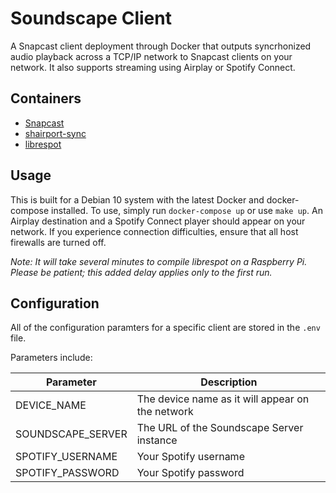 # Soundscape Client

A Snapcast client deployment through Docker that outputs syncrhonized audio playback across a TCP/IP network to Snapcast clients on your network. It also supports streaming using Airplay or Spotify Connect.

## Containers

- [Snapcast](https://github.com/badaix/snapcast)
- [shairport-sync](https://github.com/mikebrady/shairport-sync)
- [librespot](https://github.com/librespot-org/librespot)

## Usage

This is built for a Debian 10 system with the latest Docker and docker-compose installed. To use, simply run `docker-compose up` or use `make up`. An Airplay destination and a Spotify Connect player should appear on your network. If you experience connection difficulties, ensure that all host firewalls are turned off.

*Note: It will take several minutes to compile librespot on a Raspberry Pi. Please be patient; this added delay applies only to the first run.*

## Configuration

All of the configuration paramters for a specific client are stored in the `.env` file.

Parameters include:

| Parameter         | Description                                      |
| ----------------- | ------------------------------------------------ |
| DEVICE_NAME       | The device name as it will appear on the network |
| SOUNDSCAPE_SERVER | The URL of the Soundscape Server instance        |
| SPOTIFY_USERNAME  | Your Spotify username                            |
| SPOTIFY_PASSWORD  | Your Spotify password                            |

